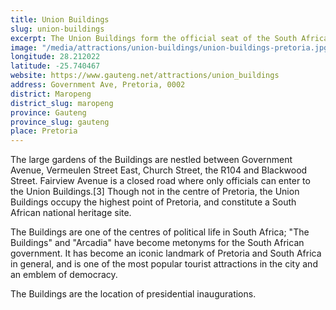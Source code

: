 ```yaml
---
title: Union Buildings
slug: union-buildings
excerpt: The Union Buildings form the official seat of the South African Government and also house the offices of the President of South Africa. The imposing buildings are located in Pretoria, atop Meintjieskop at the northern end of Arcadia, close to historic Church Square and the Voortrekker Monument.
image: "/media/attractions/union-buildings/union-buildings-pretoria.jpg"
longitude: 28.212022
latitude: -25.740467
website: https://www.gauteng.net/attractions/union_buildings
address: Government Ave, Pretoria, 0002
district: Maropeng
district_slug: maropeng
province: Gauteng
province_slug: gauteng
place: Pretoria
---
```

The large gardens of the Buildings are nestled between Government Avenue, Vermeulen Street East, Church Street, the R104 and Blackwood Street. Fairview Avenue is a closed road where only officials can enter to the Union Buildings.[3] Though not in the centre of Pretoria, the Union Buildings occupy the highest point of Pretoria, and constitute a South African national heritage site.

The Buildings are one of the centres of political life in South Africa; "The Buildings" and "Arcadia" have become metonyms for the South African government. It has become an iconic landmark of Pretoria and South Africa in general, and is one of the most popular tourist attractions in the city and an emblem of democracy.

The Buildings are the location of presidential inaugurations.